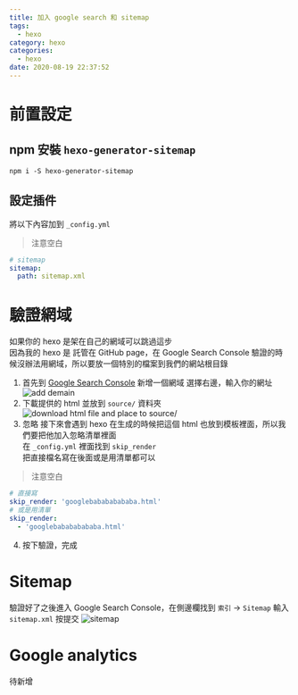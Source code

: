 ```yaml
---
title: 加入 google search 和 sitemap
tags:
  - hexo
category: hexo
categories:
  - hexo
date: 2020-08-19 22:37:52
---
```


# 前置設定
## npm 安裝 `hexo-generator-sitemap`
```
npm i -S hexo-generator-sitemap 
```

## 設定插件
將以下內容加到 `_config.yml`  

> 注意空白  

```yaml
# sitemap
sitemap:
  path: sitemap.xml
```

# 驗證網域
如果你的 hexo 是架在自己的網域可以跳過這步  
因為我的 hexo 是 託管在 GitHub page，在 Google Search Console 驗證的時候沒辦法用網域，所以要放一個特別的檔案到我們的網站根目錄  
1. 首先到 [Google Search Console](https://search.google.com/search-console/) 新增一個網域
選擇右邊，輸入你的網址
![add demain](/images/google-search-analytics/addDomain.png)
2. 下載提供的 html 並放到 `source/` 資料夾
![download html file and place to source/](/images/google-search-analytics/verifyDomain.png)
3. 忽略
接下來會遇到 hexo 在生成的時候把這個 html 也放到模板裡面，所以我們要把他加入忽略清單裡面  
在 `_config.yml` 裡面找到 `skip_render`  
把直接檔名寫在後面或是用清單都可以  
> 注意空白  
```yaml
# 直接寫
skip_render: 'googlebabababababa.html'
# 或是用清單
skip_render: 
  - 'googlebabababababa.html'
```
4. 按下驗證，完成

# Sitemap
驗證好了之後進入 Google Search Console，在側邊欄找到 `索引` -> `Sitemap`
輸入 `sitemap.xml` 按提交
![sitemap](/images/google-search-analytics/sitemap.png)

# Google analytics
待新增
